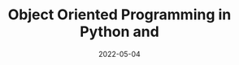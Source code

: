---
# ===== Title, summary, and position in the left sidebar =====
linktitle: OOP # Title shown in the left sidebar menu
summary:  # Summary of this post
weight: 500
# ============================================================

# ========== Basic metadata ==========
title: Object Oriented Programming in Python and
date: 2022-05-04
draft: false
type: book # page type
authors:
  - admin
tags:
  - Python
  - basics
  - OOP    
categories:
  - Coding
toc: true # Show table of contents
# ====================================

# ========== Advanced metadata =========
profile: false  # Show author profile?
reading_time: true # Show estimated reading time?
share: true  # Show social sharing links?
featured: true
comments: true  # Show comments?
disable_comment: false
commentable: true  # Allow visitors to comment? Supported by the Page, Post, and Book content types.
editable: false  # Allow visitors to edit the page? Supported by the Page, Post, and Book content types.

# Optional header image (relative to `assets/media/` folder).
header:
  caption: 
  image:  
---
